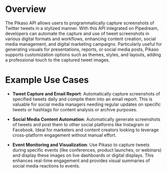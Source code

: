 # Overview

The Pikaso API allows users to programmatically capture screenshots of Twitter tweets in a stylized manner. With this API integrated on Pipedream, developers can automate the capture and use of tweet screenshots in various digital formats and workflows, enhancing content creation, social media management, and digital marketing campaigns. Particularly useful for generating visuals for presentations, reports, or social media posts, Pikaso supports customization options such as themes, styles, and layouts, adding a professional touch to the captured tweet images.

# Example Use Cases

- **Tweet Capture and Email Report**: Automatically capture screenshots of specified tweets daily and compile them into an email report. This is valuable for social media managers needing regular updates on specific tweets or hashtags for content analysis or archive purposes.

- **Social Media Content Automation**: Automatically generate screenshots of tweets and post them to other social platforms like Instagram or Facebook. Ideal for marketers and content creators looking to leverage cross-platform engagement without manual effort.

- **Event Monitoring and Visualization**: Use Pikaso to capture tweets during specific events (like conferences, product launches, or webinars) and display these images on live dashboards or digital displays. This enhances real-time engagement and provides visual summaries of social media reactions to events.
